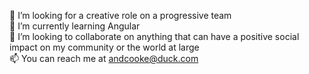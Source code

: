 👀 I’m looking for a creative role on a progressive team<BR>
🌱 I’m currently learning Angular<BR>
💞️ I’m looking to collaborate on anything that can have a positive social impact on my community or the world at large<BR>
📫 You can reach me at andcooke@duck.com<BR>
